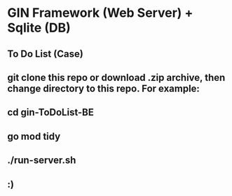 # GIN Framework (Web Server) + Sqlite (DB) 
## To Do List (Case) 
## git clone this repo or download .zip archive, then change directory to this repo. For example:
## cd gin-ToDoList-BE
## go mod tidy
## ./run-server.sh
## :)